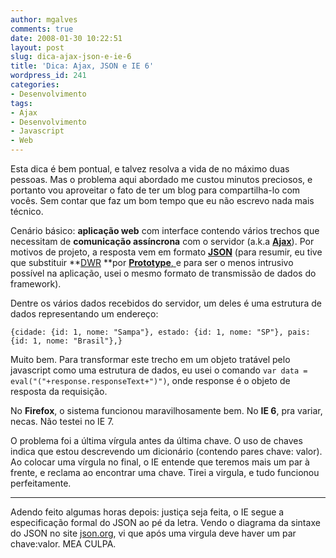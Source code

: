 ```yaml
---
author: mgalves
comments: true
date: 2008-01-30 10:22:51
layout: post
slug: dica-ajax-json-e-ie-6
title: 'Dica: Ajax, JSON e IE 6'
wordpress_id: 241
categories:
- Desenvolvimento
tags:
- Ajax
- Desenvolvimento
- Javascript
- Web
---
```


Esta dica é bem pontual, e talvez resolva a vida de no máximo duas pessoas. Mas o problema aqui abordado me custou minutos preciosos, e portanto vou aproveitar o fato de ter um blog para compartilha-lo com vocês. Sem contar que faz um bom tempo que eu não escrevo nada mais técnico.

Cenário básico: **aplicação web** com interface contendo vários trechos que necessitam de **comunicação assíncrona** com o servidor (a.k.a [**Ajax**](http://log4dev.com/2007/08/21/ajax-em-20-minutos/)). Por motivos de projeto, a resposta vem em formato [**JSON**](http://www.json.org/) (para resumir, eu tive que substituir **[DWR](http://getahead.org/dwr/) **por [**Prototype**, ](http://www.prototypejs.org)e para ser o menos intrusivo possível na aplicação, usei o mesmo formato de transmissão de dados do framework).

Dentre os vários dados recebidos do servidor, um deles é uma estrutura de dados representando um endereço:

`{cidade: {id: 1, nome: "Sampa"}, estado: {id: 1, nome: "SP"}, pais: {id: 1, nome: "Brasil"},}`

Muito bem. Para transformar este trecho em um objeto tratável pelo javascript como uma estrutura de dados, eu usei o comando `var data = eval("("+response.responseText+")")`, onde response é o objeto de resposta da requisição.

No **Firefox**, o sistema funcionou maravilhosamente bem. No **IE 6**, pra variar, necas. Não testei no IE 7.

O problema foi  a última vírgula antes da última chave. O uso de chaves indica que estou descrevendo um dicionário (contendo pares chave: valor). Ao colocar uma vírgula no final, o IE entende que teremos mais um par à frente, e reclama ao encontrar uma chave. Tirei a virgula, e tudo funcionou perfeitamente.

________________________________________

Adendo feito algumas horas depois: justiça seja feita, o IE segue a especificação formal do JSON ao pé da letra. Vendo o diagrama da sintaxe do JSON no site [json.org](http://json.org), vi que após uma virgula deve haver um par chave:valor. MEA CULPA.
